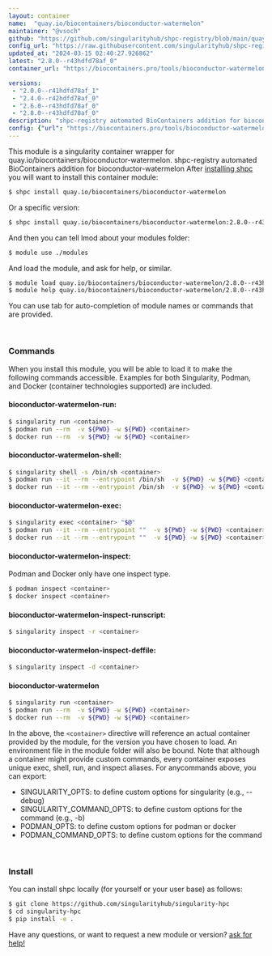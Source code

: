 ```yaml
---
layout: container
name:  "quay.io/biocontainers/bioconductor-watermelon"
maintainer: "@vsoch"
github: "https://github.com/singularityhub/shpc-registry/blob/main/quay.io/biocontainers/bioconductor-watermelon/container.yaml"
config_url: "https://raw.githubusercontent.com/singularityhub/shpc-registry/main/quay.io/biocontainers/bioconductor-watermelon/container.yaml"
updated_at: "2024-03-15 02:40:27.926862"
latest: "2.8.0--r43hdfd78af_0"
container_url: "https://biocontainers.pro/tools/bioconductor-watermelon"

versions:
 - "2.0.0--r41hdfd78af_1"
 - "2.4.0--r42hdfd78af_0"
 - "2.6.0--r43hdfd78af_0"
 - "2.8.0--r43hdfd78af_0"
description: "shpc-registry automated BioContainers addition for bioconductor-watermelon"
config: {"url": "https://biocontainers.pro/tools/bioconductor-watermelon", "maintainer": "@vsoch", "description": "shpc-registry automated BioContainers addition for bioconductor-watermelon", "latest": {"2.8.0--r43hdfd78af_0": "sha256:16c5a1df65d4015f5b70b8573c0bef1de2bfdd0a412ba62e95d98ef813989014"}, "tags": {"2.0.0--r41hdfd78af_1": "sha256:8cd446f01cf4f015d8822de8b51739c75937ea17f93b35070f9a39e09221f808", "2.4.0--r42hdfd78af_0": "sha256:c18179554ed60893414fc992959e4f44fa8b469d7ec2317fc9bf439f9eff882e", "2.6.0--r43hdfd78af_0": "sha256:f36be87b72afd7de757ee468bd471f97a699eb1ca2e0ba26985d871dd1cd62c8", "2.8.0--r43hdfd78af_0": "sha256:16c5a1df65d4015f5b70b8573c0bef1de2bfdd0a412ba62e95d98ef813989014"}, "docker": "quay.io/biocontainers/bioconductor-watermelon"}
---
```


This module is a singularity container wrapper for quay.io/biocontainers/bioconductor-watermelon.
shpc-registry automated BioContainers addition for bioconductor-watermelon
After [installing shpc](#install) you will want to install this container module:


```bash
$ shpc install quay.io/biocontainers/bioconductor-watermelon
```

Or a specific version:

```bash
$ shpc install quay.io/biocontainers/bioconductor-watermelon:2.8.0--r43hdfd78af_0
```

And then you can tell lmod about your modules folder:

```bash
$ module use ./modules
```

And load the module, and ask for help, or similar.

```bash
$ module load quay.io/biocontainers/bioconductor-watermelon/2.8.0--r43hdfd78af_0
$ module help quay.io/biocontainers/bioconductor-watermelon/2.8.0--r43hdfd78af_0
```

You can use tab for auto-completion of module names or commands that are provided.

<br>

### Commands

When you install this module, you will be able to load it to make the following commands accessible.
Examples for both Singularity, Podman, and Docker (container technologies supported) are included.

#### bioconductor-watermelon-run:

```bash
$ singularity run <container>
$ podman run --rm  -v ${PWD} -w ${PWD} <container>
$ docker run --rm  -v ${PWD} -w ${PWD} <container>
```

#### bioconductor-watermelon-shell:

```bash
$ singularity shell -s /bin/sh <container>
$ podman run --it --rm --entrypoint /bin/sh  -v ${PWD} -w ${PWD} <container>
$ docker run --it --rm --entrypoint /bin/sh  -v ${PWD} -w ${PWD} <container>
```

#### bioconductor-watermelon-exec:

```bash
$ singularity exec <container> "$@"
$ podman run --it --rm --entrypoint ""  -v ${PWD} -w ${PWD} <container> "$@"
$ docker run --it --rm --entrypoint ""  -v ${PWD} -w ${PWD} <container> "$@"
```

#### bioconductor-watermelon-inspect:

Podman and Docker only have one inspect type.

```bash
$ podman inspect <container>
$ docker inspect <container>
```

#### bioconductor-watermelon-inspect-runscript:

```bash
$ singularity inspect -r <container>
```

#### bioconductor-watermelon-inspect-deffile:

```bash
$ singularity inspect -d <container>
```



#### bioconductor-watermelon

```bash
$ singularity run <container>
$ podman run --rm  -v ${PWD} -w ${PWD} <container>
$ docker run --rm  -v ${PWD} -w ${PWD} <container>
```


In the above, the `<container>` directive will reference an actual container provided
by the module, for the version you have chosen to load. An environment file in the
module folder will also be bound. Note that although a container
might provide custom commands, every container exposes unique exec, shell, run, and
inspect aliases. For anycommands above, you can export:

 - SINGULARITY_OPTS: to define custom options for singularity (e.g., --debug)
 - SINGULARITY_COMMAND_OPTS: to define custom options for the command (e.g., -b)
 - PODMAN_OPTS: to define custom options for podman or docker
 - PODMAN_COMMAND_OPTS: to define custom options for the command

<br>

### Install

You can install shpc locally (for yourself or your user base) as follows:

```bash
$ git clone https://github.com/singularityhub/singularity-hpc
$ cd singularity-hpc
$ pip install -e .
```

Have any questions, or want to request a new module or version? [ask for help!](https://github.com/singularityhub/singularity-hpc/issues)